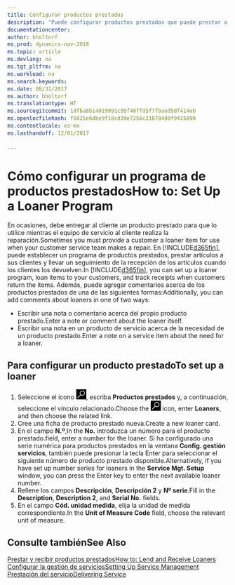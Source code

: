 ```yaml
---
title: Configurar productos prestados
description: "Puede configurar productos prestados que puede prestar a los clientes para reemplazar productos de servicio mientras están en servicio."
documentationcenter: 
author: bholtorf
ms.prod: dynamics-nav-2018
ms.topic: article
ms.devlang: na
ms.tgt_pltfrm: na
ms.workload: na
ms.search.keywords: 
ms.date: 08/31/2017
ms.author: bholtorf
ms.translationtype: HT
ms.sourcegitcommit: 1dfba8b14019991c95f40ffd5f7fbaed5df414eb
ms.openlocfilehash: f5025e6dbe9f18cd39e7256c21878480f9415090
ms.contentlocale: es-mx
ms.lasthandoff: 12/01/2017

---
```

# <a name="how-to-set-up-a-loaner-program"></a><span data-ttu-id="cc180-103">Cómo configurar un programa de productos prestados</span><span class="sxs-lookup"><span data-stu-id="cc180-103">How to: Set Up a Loaner Program</span></span>
<span data-ttu-id="cc180-104">En ocasiones, debe entregar al cliente un producto prestado para que lo utilice mientras el equipo de servicio al cliente realiza la reparación.</span><span class="sxs-lookup"><span data-stu-id="cc180-104">Sometimes you must provide a customer a loaner item for use when your customer service team makes a repair.</span></span> <span data-ttu-id="cc180-105">En [!INCLUDE[d365fin](includes/d365fin_md.md)], puede establecer un programa de productos prestados, prestar artículos a sus clientes y llevar un seguimiento de la recepción de los artículos cuando los clientes los devuelven.</span><span class="sxs-lookup"><span data-stu-id="cc180-105">In [!INCLUDE[d365fin](includes/d365fin_md.md)], you can set up a loaner program, loan items to your customers, and track receipts when customers return the items.</span></span> <span data-ttu-id="cc180-106">Además, puede agregar comentarios acerca de los productos prestados de una de las siguientes formas:</span><span class="sxs-lookup"><span data-stu-id="cc180-106">Additionally, you can add comments about loaners in one of two ways:</span></span>  
  
* <span data-ttu-id="cc180-107">Escribir una nota o comentario acerca del propio producto prestado.</span><span class="sxs-lookup"><span data-stu-id="cc180-107">Enter a note or comment about the loaner itself.</span></span>  
* <span data-ttu-id="cc180-108">Escribir una nota en un producto de servicio acerca de la necesidad de un producto prestado.</span><span class="sxs-lookup"><span data-stu-id="cc180-108">Enter a note on a service item about the need for a loaner.</span></span>  

## <a name="to-set-up-a-loaner"></a><span data-ttu-id="cc180-109">Para configurar un producto prestado</span><span class="sxs-lookup"><span data-stu-id="cc180-109">To set up a loaner</span></span>  
1. <span data-ttu-id="cc180-110">Seleccione el icono ![Buscar página o informe](media/ui-search/search_small.png "icono Buscar página o informe"), escriba **Productos prestados** y, a continuación, seleccione el vínculo relacionado.</span><span class="sxs-lookup"><span data-stu-id="cc180-110">Choose the ![Search for Page or Report](media/ui-search/search_small.png "Search for Page or Report icon") icon, enter **Loaners**, and then choose the related link.</span></span>  
2. <span data-ttu-id="cc180-111">Cree una ficha de producto prestado nueva.</span><span class="sxs-lookup"><span data-stu-id="cc180-111">Create a new loaner card.</span></span> 
3. <span data-ttu-id="cc180-112">En el campo **N.º**,</span><span class="sxs-lookup"><span data-stu-id="cc180-112">In the **No.**</span></span> <span data-ttu-id="cc180-113">introduzca un número para el producto prestado.</span><span class="sxs-lookup"><span data-stu-id="cc180-113">field, enter a number for the loaner.</span></span> <span data-ttu-id="cc180-114">Si ha configurado una serie numérica para productos prestados en la ventana **Config. gestión servicios**, también puede presionar la tecla Enter para seleccionar el siguiente número de producto prestado disponible.</span><span class="sxs-lookup"><span data-stu-id="cc180-114">Alternatively, if you have set up number series for loaners in the **Service Mgt. Setup** window, you can press the Enter key to enter the next available loaner number.</span></span>  
4. <span data-ttu-id="cc180-115">Rellene los campos **Descripción**, **Descripción 2** y **Nº serie**.</span><span class="sxs-lookup"><span data-stu-id="cc180-115">Fill in the **Description**, **Description 2**, and **Serial No.** fields.</span></span>  
5. <span data-ttu-id="cc180-116">En el campo **Cód. unidad medida**, elija la unidad de medida correspondiente.</span><span class="sxs-lookup"><span data-stu-id="cc180-116">In the **Unit of Measure Code** field, choose the relevant unit of measure.</span></span>  
  
## <a name="see-also"></a><span data-ttu-id="cc180-117">Consulte también</span><span class="sxs-lookup"><span data-stu-id="cc180-117">See Also</span></span>
[<span data-ttu-id="cc180-118">Prestar y recibir productos prestados</span><span class="sxs-lookup"><span data-stu-id="cc180-118">How to: Lend and Receive Loaners</span></span>](service-how-to-lend-receive-loaners.md)  
[<span data-ttu-id="cc180-119">Configurar la gestión de servicios</span><span class="sxs-lookup"><span data-stu-id="cc180-119">Setting Up Service Management</span></span>](service-setup-service.md)  
[<span data-ttu-id="cc180-120">Prestación del servicio</span><span class="sxs-lookup"><span data-stu-id="cc180-120">Delivering Service</span></span>](service-deliver-service.md)  


